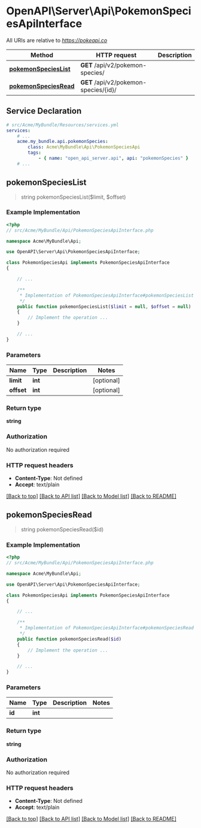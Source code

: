 # OpenAPI\Server\Api\PokemonSpeciesApiInterface

All URIs are relative to *https://pokeapi.co*

Method | HTTP request | Description
------------- | ------------- | -------------
[**pokemonSpeciesList**](PokemonSpeciesApiInterface.md#pokemonSpeciesList) | **GET** /api/v2/pokemon-species/ | 
[**pokemonSpeciesRead**](PokemonSpeciesApiInterface.md#pokemonSpeciesRead) | **GET** /api/v2/pokemon-species/{id}/ | 


## Service Declaration
```yaml
# src/Acme/MyBundle/Resources/services.yml
services:
    # ...
    acme.my_bundle.api.pokemonSpecies:
        class: Acme\MyBundle\Api\PokemonSpeciesApi
        tags:
            - { name: "open_api_server.api", api: "pokemonSpecies" }
    # ...
```

## **pokemonSpeciesList**
> string pokemonSpeciesList($limit, $offset)



### Example Implementation
```php
<?php
// src/Acme/MyBundle/Api/PokemonSpeciesApiInterface.php

namespace Acme\MyBundle\Api;

use OpenAPI\Server\Api\PokemonSpeciesApiInterface;

class PokemonSpeciesApi implements PokemonSpeciesApiInterface
{

    // ...

    /**
     * Implementation of PokemonSpeciesApiInterface#pokemonSpeciesList
     */
    public function pokemonSpeciesList($limit = null, $offset = null)
    {
        // Implement the operation ...
    }

    // ...
}
```

### Parameters

Name | Type | Description  | Notes
------------- | ------------- | ------------- | -------------
 **limit** | **int**|  | [optional]
 **offset** | **int**|  | [optional]

### Return type

**string**

### Authorization

No authorization required

### HTTP request headers

 - **Content-Type**: Not defined
 - **Accept**: text/plain

[[Back to top]](#) [[Back to API list]](../../README.md#documentation-for-api-endpoints) [[Back to Model list]](../../README.md#documentation-for-models) [[Back to README]](../../README.md)

## **pokemonSpeciesRead**
> string pokemonSpeciesRead($id)



### Example Implementation
```php
<?php
// src/Acme/MyBundle/Api/PokemonSpeciesApiInterface.php

namespace Acme\MyBundle\Api;

use OpenAPI\Server\Api\PokemonSpeciesApiInterface;

class PokemonSpeciesApi implements PokemonSpeciesApiInterface
{

    // ...

    /**
     * Implementation of PokemonSpeciesApiInterface#pokemonSpeciesRead
     */
    public function pokemonSpeciesRead($id)
    {
        // Implement the operation ...
    }

    // ...
}
```

### Parameters

Name | Type | Description  | Notes
------------- | ------------- | ------------- | -------------
 **id** | **int**|  |

### Return type

**string**

### Authorization

No authorization required

### HTTP request headers

 - **Content-Type**: Not defined
 - **Accept**: text/plain

[[Back to top]](#) [[Back to API list]](../../README.md#documentation-for-api-endpoints) [[Back to Model list]](../../README.md#documentation-for-models) [[Back to README]](../../README.md)


